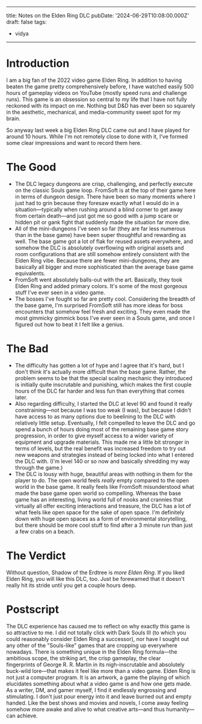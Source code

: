 
---
title: Notes on the Elden Ring DLC
pubDate: '2024-06-29T10:08:00.000Z'
draft: false
tags:
  - vidya
---
# Introduction

I am a big fan of the 2022 video game Elden Ring. In addition to having beaten the game pretty comprehensively before, I have watched easily 500 hours of gameplay videos on YouTube (mostly speed runs and challenge runs). This game is an obsession so central to my life that I have not fully reckoned with its impact on me. Nothing but D&D has ever been so squarely in the aesthetic, mechanical, and media-community sweet spot for my brain.

So anyway last week a big Elden Ring DLC came out and I have played for around 10 hours. While I'm not remotely close to done with it, I've formed some clear impressions and want to record them here.

# The Good
* The DLC legacy dungeons are crisp, challenging, and perfectly execute on the classic Souls game loop. FromSoft is at the top of their game here in terms of dungeon design. There have been so many moments where I just had to grin because they foresaw exactly what I would do in a situation—typically when rushing around a blind corner to get away from certain death—and just got me so good with a jump scare or hidden pit or gank fight that suddenly made the situation far more dire.
* All of the mini-dungeons I've seen so far (they are far less numerous than in the base game) have been super thoughtful and rewarding as well. The base game got a lot of flak for reused assets everywhere, and somehow the DLC is absolutely overflowing with original assets and room configurations that are still somehow entirely consistent with the Elden Ring vibe. Because there are fewer mini-dungeons, they are basically all bigger and more sophisticated than the average base game equivalents.
* FromSoft went absolutely balls-out with the art. Basically, they took Elden Ring and added primary colors. It's some of the most gorgeous stuff I've ever seen in a video game.
* The bosses I've fought so far are pretty cool. Considering the breadth of the base game, I'm surprised FromSoft still has more ideas for boss encounters that somehow feel fresh and exciting. They even made the most gimmicky gimmick boss I've ever seen in a Souls game, and once I figured out how to beat it I felt like a genius.

# The Bad
* The difficulty has gotten a lot of hype and I agree that it's hard, but I don't think it's actually more difficult than the base game. Rather, the problem seems to be that the special scaling mechanic they introduced is initially quite inscrutable and punishing, which makes the first couple hours of the DLC far harder and less fun than everything that comes later.
* Also regarding difficulty, I started the DLC at level 90 and found it really constraining—not because I was too weak (I was), but because I didn't have access to as many options due to beelining to the DLC with relatively little setup. Eventually, I felt compelled to leave the DLC and go spend a bunch of hours doing most of the remaining base game story progression, in order to give myself access to a wider variety of equipment and upgrade materials. This made me a little bit stronger in terms of levels, but the real benefit was increased freedom to try out new weapons and strategies instead of being locked into what I entered the DLC with. (I'm level 140 or so now and basically shredding my way through the game.)
* The DLC is lousy with huge, beautiful areas with nothing in them for the player to do. The open world feels *really* empty compared to the open world in the base game. It really feels like FromSoft misunderstood what made the base game open world so compelling. Whereas the base game has an interesting, living world full of nooks and crannies that virtually all offer exciting interactions and treasure, the DLC has a lot of what feels like open space for the sake of open space. I'm definitely down with huge open spaces as a form of environmental storytelling, but there should be more cool stuff to find after a 3 minute run than just a few crabs on a beach.

# The Verdict

Without question, Shadow of the Erdtree is *more Elden Ring*. If you liked Elden Ring, you will like this DLC, too. Just be forewarned that it doesn't really hit its stride until you get a couple hours deep.

# Postscript

The DLC experience has caused me to reflect on why exactly this game is so attractive to me. I did not totally click with Dark Souls III (to which you could reasonably consider Elden Ring a successor), nor have I sought out any other of the "Souls-like" games that are cropping up everywhere nowadays. There is something unique in the Elden Ring formula—the ambitious scope, the striking art, the crisp gameplay, the clear fingerprints of George R. R. Martin in its nigh-inscrutable and absolutely buck-wild lore—that makes it feel like more than a video game. Elden Ring is not just a computer program. It is an artwork, a game the playing of which elucidates something about what a video game is and how one gets made. As a writer, DM, and gamer myself, I find it endlessly engrossing and stimulating. I don't just pour energy into it and leave burned out and empty handed. Like the best shows and movies and novels, I come away feeling somehow more awake and alive to what creative arts—and thus humanity—can achieve.